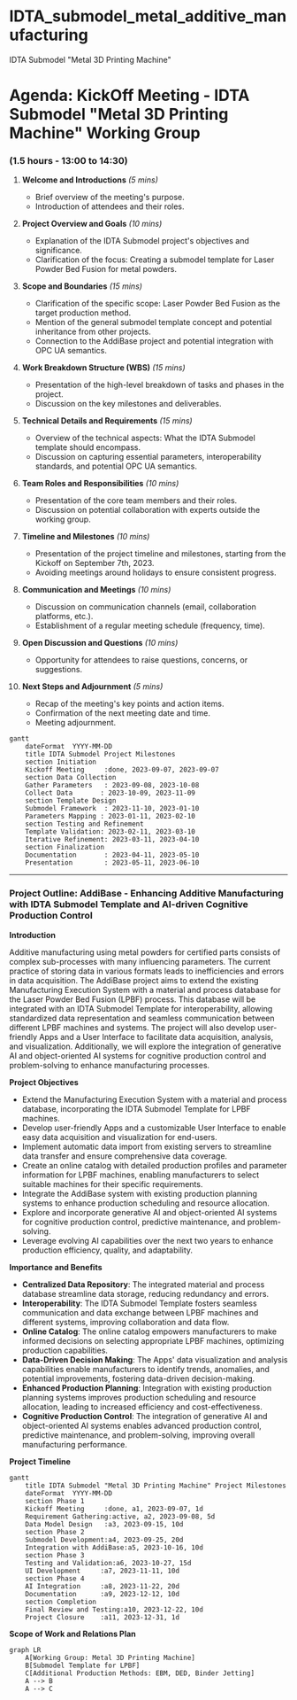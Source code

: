 # IDTA_submodel_metal_additive_manufacturing
IDTA Submodel "Metal 3D Printing Machine"


# Agenda: KickOff Meeting - IDTA Submodel "Metal 3D Printing Machine" Working Group
### (1.5 hours - 13:00 to 14:30)

1. **Welcome and Introductions** *(5 mins)*
    - Brief overview of the meeting's purpose.
    - Introduction of attendees and their roles.

2. **Project Overview and Goals** *(10 mins)*
    - Explanation of the IDTA Submodel project's objectives and significance.
    - Clarification of the focus: Creating a submodel template for Laser Powder Bed Fusion for metal powders.

3. **Scope and Boundaries** *(15 mins)*
    - Clarification of the specific scope: Laser Powder Bed Fusion as the target production method.
    - Mention of the general submodel template concept and potential inheritance from other projects.
    - Connection to the AddiBase project and potential integration with OPC UA semantics.

4. **Work Breakdown Structure (WBS)** *(15 mins)*
    - Presentation of the high-level breakdown of tasks and phases in the project.
    - Discussion on the key milestones and deliverables.

5. **Technical Details and Requirements** *(15 mins)*
    - Overview of the technical aspects: What the IDTA Submodel template should encompass.
    - Discussion on capturing essential parameters, interoperability standards, and potential OPC UA semantics.

6. **Team Roles and Responsibilities** *(10 mins)*
    - Presentation of the core team members and their roles.
    - Discussion on potential collaboration with experts outside the working group.

7. **Timeline and Milestones** *(10 mins)*
    - Presentation of the project timeline and milestones, starting from the Kickoff on September 7th, 2023.
    - Avoiding meetings around holidays to ensure consistent progress.

8. **Communication and Meetings** *(10 mins)*
    - Discussion on communication channels (email, collaboration platforms, etc.).
    - Establishment of a regular meeting schedule (frequency, time).

9. **Open Discussion and Questions** *(10 mins)*
    - Opportunity for attendees to raise questions, concerns, or suggestions.

10. **Next Steps and Adjournment** *(5 mins)*
    - Recap of the meeting's key points and action items.
    - Confirmation of the next meeting date and time.
    - Meeting adjournment.

```mermaid
gantt
    dateFormat  YYYY-MM-DD
    title IDTA Submodel Project Milestones
    section Initiation
    Kickoff Meeting     :done, 2023-09-07, 2023-09-07
    section Data Collection
    Gather Parameters   : 2023-09-08, 2023-10-08
    Collect Data       : 2023-10-09, 2023-11-09
    section Template Design
    Submodel Framework  : 2023-11-10, 2023-01-10
    Parameters Mapping : 2023-01-11, 2023-02-10
    section Testing and Refinement
    Template Validation: 2023-02-11, 2023-03-10
    Iterative Refinement: 2023-03-11, 2023-04-10
    section Finalization
    Documentation       : 2023-04-11, 2023-05-10
    Presentation        : 2023-05-11, 2023-06-10

```

---

### Project Outline: AddiBase - Enhancing Additive Manufacturing with IDTA Submodel Template and AI-driven Cognitive Production Control

**Introduction**

Additive manufacturing using metal powders for certified parts consists of complex sub-processes with many influencing parameters. The current practice of storing data in various formats leads to inefficiencies and errors in data acquisition. The AddiBase project aims to extend the existing Manufacturing Execution System with a material and process database for the Laser Powder Bed Fusion (LPBF) process. This database will be integrated with an IDTA Submodel Template for interoperability, allowing standardized data representation and seamless communication between different LPBF machines and systems. The project will also develop user-friendly Apps and a User Interface to facilitate data acquisition, analysis, and visualization. Additionally, we will explore the integration of generative AI and object-oriented AI systems for cognitive production control and problem-solving to enhance manufacturing processes.

**Project Objectives**

- Extend the Manufacturing Execution System with a material and process database, incorporating the IDTA Submodel Template for LPBF machines.
- Develop user-friendly Apps and a customizable User Interface to enable easy data acquisition and visualization for end-users.
- Implement automatic data import from existing servers to streamline data transfer and ensure comprehensive data coverage.
- Create an online catalog with detailed production profiles and parameter information for LPBF machines, enabling manufacturers to select suitable machines for their specific requirements.
- Integrate the AddiBase system with existing production planning systems to enhance production scheduling and resource allocation.
- Explore and incorporate generative AI and object-oriented AI systems for cognitive production control, predictive maintenance, and problem-solving.
- Leverage evolving AI capabilities over the next two years to enhance production efficiency, quality, and adaptability.

**Importance and Benefits**

- **Centralized Data Repository**: The integrated material and process database streamline data storage, reducing redundancy and errors.
- **Interoperability**: The IDTA Submodel Template fosters seamless communication and data exchange between LPBF machines and different systems, improving collaboration and data flow.
- **Online Catalog**: The online catalog empowers manufacturers to make informed decisions on selecting appropriate LPBF machines, optimizing production capabilities.
- **Data-Driven Decision Making**: The Apps' data visualization and analysis capabilities enable manufacturers to identify trends, anomalies, and potential improvements, fostering data-driven decision-making.
- **Enhanced Production Planning**: Integration with existing production planning systems improves production scheduling and resource allocation, leading to increased efficiency and cost-effectiveness.
- **Cognitive Production Control**: The integration of generative AI and object-oriented AI systems enables advanced production control, predictive maintenance, and problem-solving, improving overall manufacturing performance.

**Project Timeline**

```mermaid
gantt
    title IDTA Submodel "Metal 3D Printing Machine" Project Milestones
    dateFormat  YYYY-MM-DD
    section Phase 1
    Kickoff Meeting     :done, a1, 2023-09-07, 1d
    Requirement Gathering:active, a2, 2023-09-08, 5d
    Data Model Design   :a3, 2023-09-15, 10d
    section Phase 2
    Submodel Development:a4, 2023-09-25, 20d
    Integration with AddiBase:a5, 2023-10-16, 10d
    section Phase 3
    Testing and Validation:a6, 2023-10-27, 15d
    UI Development     :a7, 2023-11-11, 10d
    section Phase 4
    AI Integration     :a8, 2023-11-22, 20d
    Documentation      :a9, 2023-12-12, 10d
    section Completion
    Final Review and Testing:a10, 2023-12-22, 10d
    Project Closure    :a11, 2023-12-31, 1d
```

**Scope of Work and Relations Plan**

```mermaid
graph LR
    A[Working Group: Metal 3D Printing Machine]
    B[Submodel Template for LPBF]
    C[Additional Production Methods: EBM, DED, Binder Jetting]
    A --> B
    A --> C
```

